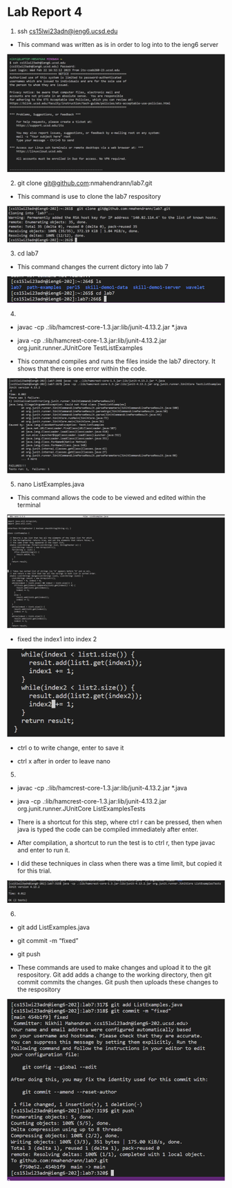 # Lab Report 4

1) ssh cs15lwi23adn@ieng6.ucsd.edu

* This command was written as is in order to log into to the ieng6 server

![Image](unnamed11.png)

2) git clone git@github.com:nmahendrann/lab7.git

* This command is use to clone the lab7 respository

![Image](unnamed12.png)

3) cd lab7

* This command changes the current dictory into lab 7

![Image](unnamed13.png)

4) 
* javac -cp .:lib/hamcrest-core-1.3.jar:lib/junit-4.13.2.jar *.java
* java -cp .:lib/hamcrest-core-1.3.jar:lib/junit-4.13.2.jar org.junit.runner.JUnitCore TestListExamples

* This command compiles and runs the files inside the lab7 directory. It shows that there is one error within the code.

![Image](unnamed14.png)


5) nano ListExamples.java

* This command allows the code to be viewed and edited within the terminal

![Image](unnamed15.png)

* fixed the index1 into index 2

![Image](unnamed16.png)


* ctrl o to write change, enter to save it

* ctrl x after in order to leave nano

5) 
* javac -cp .:lib/hamcrest-core-1.3.jar:lib/junit-4.13.2.jar *.java
* java -cp .:lib/hamcrest-core-1.3.jar:lib/junit-4.13.2.jar org.junit.runner.JUnitCore ListExamplesTests

* There is a shortcut for this step, where ctrl r can be pressed, then when java is typed the code can be compiled immediately after enter. 
* After compilation, a shortcut to run the test is to ctrl r, then type javac and enter to run it. 
* I did these techniques in class when there was a time limit, but copied it for this trial.

![Image](unnamed17.png)


6) 

* git add ListExamples.java

* git commit -m “fixed”

* git push

* These commands are used to make changes and upload it to the git respository. Git add adds a change to the working directory, then git commit commits the changes. Git push then uploads these changes to the respository

![Image](unnamed18.png)

